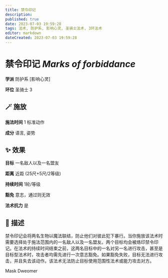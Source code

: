 ```yaml
---
title: 禁令印记
description: 
published: true
date: 2023-07-03 19:59:28
tags: 法术, 防护系, 影响心灵, 圣骑士法术, 3环法术
editor: markdown
dateCreated: 2023-07-03 19:59:28
---
```


# **禁令印记** *Marks of forbiddance*

**学派** 防护系 \[影响心灵\] 

**环位** 圣骑士 3

## 🪄 施放

**施法时间** 1 标准动作

**成分** 语言, 姿势

## ✨ 效果 

**目标** 一名敌人以及一名盟友 

**距离** 近距 (25尺+5尺/2等级)  

**持续时间** 1轮/等级 

**豁免** 意志，通过则无效

**法术抗力** 是

## 📖 描述

禁令印记会将两名生物以魔法联结，防止他们对彼此犯下暴行。当你施放该法术时需要选择处于施法范围内的一名敌人以及一名盟友。两个目标均会被烙印禁令印记。在法术的持续时间结束之前，这两名目标中的一名对另一名进行攻击，甚至是目标型法术时，攻击者均需先进行一次意志豁免。如果豁免失败，目标无法进行攻击，并且失去该动作。该法术无法防止目标使用范围性法术或能力攻击对方。

Mask Dweomer
    